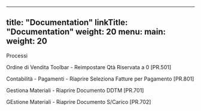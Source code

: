 
---
title: "Documentation"
linkTitle: "Documentation"
weight: 20
menu:
  main:
    weight: 20
---

Processi

Ordine di Vendita Toolbar  - Reimpostare Qtà Riservata a 0 [PR.501]  

Contabilità - Pagamenti - Riaprire Seleziona Fatture per Pagamento [PR.801]

Gestiona Materiali - Riaprire Documento DDTM [PR.701]

GEstione Materiali - Riaprire Documento S/Carico  [PR.702] 




